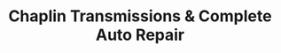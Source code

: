 ---
title: "Chaplin Transmissions & Complete Auto Repair"
url: /olney/chaplin-transmissions-und-complete-auto-repair/
shop: Autowerkstatt
---